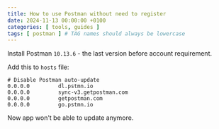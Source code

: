 ```yaml
---
title: How to use Postman without need to register
date: 2024-11-13 00:00:00 +0100
categories: [ tools, guides ]
tags: [ postman ] # TAG names should always be lowercase
---
```


Install Postman `10.13.6` - the last version before account requirement.

Add this to `hosts` file:

```
# Disable Postman auto-update
0.0.0.0         dl.pstmn.io
0.0.0.0         sync-v3.getpostman.com
0.0.0.0         getpostman.com
0.0.0.0         go.pstmn.io
```

Now app won't be able to update anymore.
